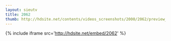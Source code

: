 ```yaml
---
layout: sieutv
title: 2062
thumb: http://hdsite.net/contents/videos_screenshots/2000/2062/preview_360p.mp4.jpg
---
```

{% include iframe src='http://hdsite.net/embed/2062' %}
 
